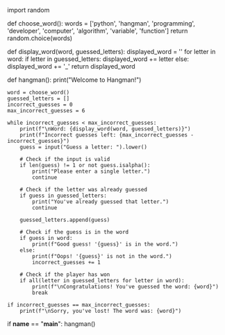 import random

def choose_word():
    words = ['python', 'hangman', 'programming', 'developer', 'computer', 'algorithm', 'variable', 'function']
    return random.choice(words)

def display_word(word, guessed_letters):
    displayed_word = ''
    for letter in word:
        if letter in guessed_letters:
            displayed_word += letter
        else:
            displayed_word += '_'
    return displayed_word

def hangman():
    print("Welcome to Hangman!")

    word = choose_word()
    guessed_letters = []
    incorrect_guesses = 0
    max_incorrect_guesses = 6

    while incorrect_guesses < max_incorrect_guesses:
        print(f"\nWord: {display_word(word, guessed_letters)}")
        print(f"Incorrect guesses left: {max_incorrect_guesses - incorrect_guesses}")
        guess = input("Guess a letter: ").lower()

        # Check if the input is valid
        if len(guess) != 1 or not guess.isalpha():
            print("Please enter a single letter.")
            continue

        # Check if the letter was already guessed
        if guess in guessed_letters:
            print("You've already guessed that letter.")
            continue
        
        guessed_letters.append(guess)

        # Check if the guess is in the word
        if guess in word:
            print(f"Good guess! '{guess}' is in the word.")
        else:
            print(f"Oops! '{guess}' is not in the word.")
            incorrect_guesses += 1

        # Check if the player has won
        if all(letter in guessed_letters for letter in word):
            print(f"\nCongratulations! You've guessed the word: {word}")
            break

    if incorrect_guesses == max_incorrect_guesses:
        print(f"\nSorry, you've lost! The word was: {word}")

if __name__ == "__main__":
    hangman()
